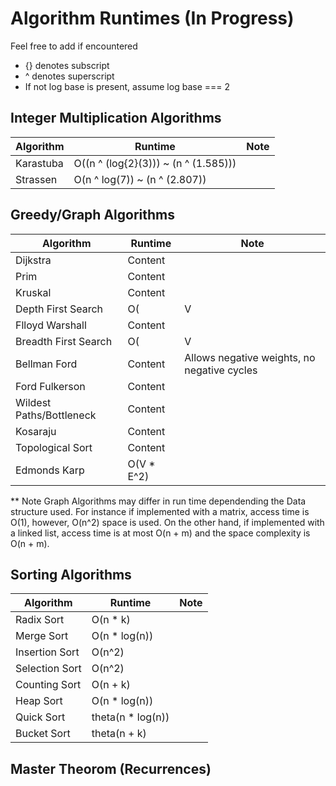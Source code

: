 # Algorithm Runtimes (In Progress) 

Feel free to add if encountered 
* {} denotes subscript 
* ^ denotes superscript 
* If not log base is present, assume log base === 2 

## Integer Multiplication Algorithms 

| Algorithm  | Runtime | Note 
| ------------- | ------------- | ------------- |
|  Karastuba    | O((n ^ (log{2}(3))) ~ (n ^ (1.585))) |               |
|  Strassen     | O(n ^ log(7)) ~ (n ^ (2.807))        |               | 


## Greedy/Graph Algorithms


| Algorithm  | Runtime | Note 
| ------------- | ------------- | ------------- |
| Dijkstra           | Content   |               |
| Prim               | Content   |               |
| Kruskal            | Content   |               |
| Depth First Search |  O(|V| + |E|)        |               |
| Flloyd Warshall    | Content   |               |
| Breadth First Search | O(|V| + |E|)  | Single shortest paths, no weights              |
| Bellman Ford        | Content | Allows negative weights, no negative cycles |
| Ford Fulkerson      | Content  |               |
| Wildest Paths/Bottleneck       | Content  |               |
| Kosaraju             | Content  |               |
| Topological Sort    | Content |               |
| Edmonds Karp      | O(V * E^2)  |               |

** Note Graph Algorithms may differ in run time dependending the Data structure used.
For instance if implemented with a matrix, access time is O(1), however, O(n^2) space
is used. On the other hand, if implemented with a linked list, access time is at most 
O(n + m) and the space complexity is O(n + m). 

## Sorting Algorithms 

| Algorithm  | Runtime | Note 
| ------------- | ------------- | ------------- |
| Radix Sort      | O(n * k)        |               |
| Merge Sort      | O(n * log(n))   |               |
| Insertion Sort  | O(n^2)          |               |
| Selection Sort  | O(n^2)          |               |
| Counting Sort   | O(n + k)        |               |
| Heap Sort       | O(n * log(n))   |               |
| Quick Sort      | theta(n * log(n)) |               |
| Bucket Sort     | theta(n + k)    |               |

## Master Theorom (Recurrences)




